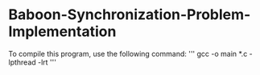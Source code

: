# Baboon-Synchronization-Problem-Implementation

To compile this program, use the following command:
'''
gcc -o main *.c -lpthread -lrt
'''
